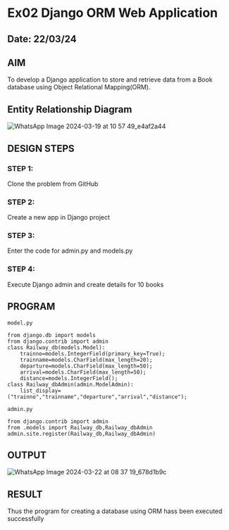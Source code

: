 # Ex02 Django ORM Web Application
## Date: 22/03/24

## AIM
To develop a Django application to store and retrieve data from a Book database using Object Relational Mapping(ORM).

## Entity Relationship Diagram

![WhatsApp Image 2024-03-19 at 10 57 49_e4af2a44](https://github.com/shivanshyam79/ORM/assets/151513860/e324eec5-c3f4-4443-ae81-22bf665945ee)


## DESIGN STEPS

### STEP 1:
Clone the problem from GitHub

### STEP 2:
Create a new app in Django project

### STEP 3:
Enter the code for admin.py and models.py

### STEP 4:
Execute Django admin and create details for 10 books

## PROGRAM
```
model.py

from django.db import models
from django.contrib import admin
class Railway_db(models.Model):
    trainno=models.IntegerField(primary_key=True);
    trainname=models.CharField(max_length=20);
    departure=models.CharField(max_length=50);
    arrival=models.CharField(max_length=50);
    distance=models.IntegerField();
class Railway_dbAdmin(admin.ModelAdmin):
    list_display=("trainno","trainname","departure","arrival","distance");

admin.py

from django.contrib import admin
from .models import Railway_db,Railway_dbAdmin
admin.site.register(Railway_db,Railway_dbAdmin)
```
## OUTPUT

![WhatsApp Image 2024-03-22 at 08 37 19_678d1b9c](https://github.com/shivanshyam79/ORM/assets/151513860/3bf80ab8-0094-4565-ade9-2b65f9268ac4)


## RESULT
Thus the program for creating a database using ORM hass been executed successfully
